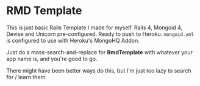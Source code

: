 RMD Template
============

This is just basic Rails Template I made for myself. Rails 4, Mongoid 4, Devise and Unicorn pre-configured. Ready to push to Heroku. `mongoid.yml` is configured to use with Heroku's MongoHQ Addon.

Just do a mass-search-and-replace for **RmdTemplate** with whatever your app name is, and you're good to go.

There might have been better ways do this, but I'm just too lazy to search for / learn them. 